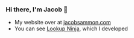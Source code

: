 ### Hi there, I'm Jacob 👋
- My website over at [jacobsammon.com](https://www.jacobsammon.com)
- You can see [Lookup Ninja](https://www.lookup.ninja), which I developed
